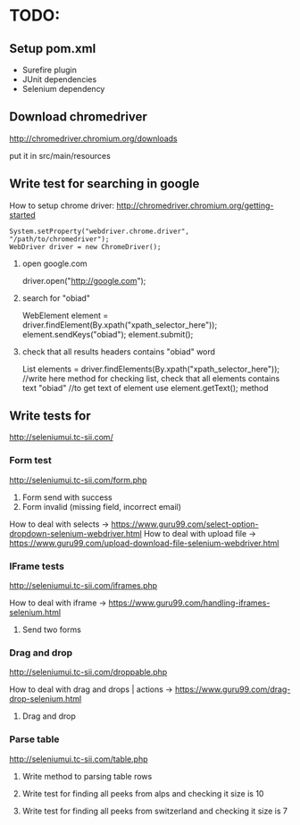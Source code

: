 # TODO:

## Setup pom.xml

- Surefire plugin
- JUnit dependencies
- Selenium dependency


## Download chromedriver

http://chromedriver.chromium.org/downloads

put it in src/main/resources

## Write test for searching in google

How to setup chrome driver:
http://chromedriver.chromium.org/getting-started

    System.setProperty("webdriver.chrome.driver", "/path/to/chromedriver");
    WebDriver driver = new ChromeDriver();

1. open google.com


    driver.open("http://google.com");

2. search for "obiad"


    WebElement element = driver.findElement(By.xpath("xpath_selector_here"));
    element.sendKeys("obiad");
    element.submit();

3. check that all results headers contains "obiad" word


    List<WebElement> elements = driver.findElements(By.xpath("xpath_selector_here"));
    //write here method for checking list, check that all elements contains text "obiad"
    //to get text of element use element.getText(); method

## Write tests for
http://seleniumui.tc-sii.com/

### Form test

http://seleniumui.tc-sii.com/form.php

1. Form send with success
2. Form invalid (missing field, incorrect email)

How to deal with selects -> https://www.guru99.com/select-option-dropdown-selenium-webdriver.html
How to deal with upload file -> https://www.guru99.com/upload-download-file-selenium-webdriver.html

### IFrame tests

http://seleniumui.tc-sii.com/iframes.php

How to deal with iframe -> https://www.guru99.com/handling-iframes-selenium.html

1. Send two forms

### Drag and drop

http://seleniumui.tc-sii.com/droppable.php

How to deal with drag and drops | actions -> https://www.guru99.com/drag-drop-selenium.html

1. Drag and drop

### Parse table

http://seleniumui.tc-sii.com/table.php

1. Write method to parsing table rows

2. Write test for finding all peeks from alps and checking it size is 10

3. Write test for finding all peeks from switzerland and checking it size is 7